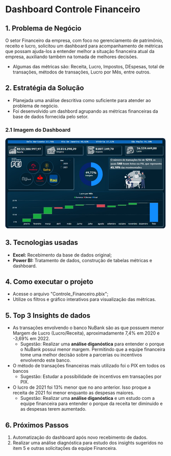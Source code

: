 # Dashboard Controle Financeiro
## 1. Problema de Negócio
O setor Financeiro da empresa, com foco no gerenciamento de patrimônio, receito e lucro, solicitou um dashboard para acompanhamento de métricas que possam ajuda-los a entender melhor a situação financeira atual da empresa, auxiliando também na tomada de melhores decisões. 
- Algumas das métricas são: Receita, Lucro, Impostos, DEspesas, total de transações, métodos de transações, Lucro por Mês, entre outros.

## 2. Estratégia da Solução
- Planejada uma análise descritiva como suficiente para atender ao problema de negócio.
- Foi desenvolvido um dashbord agrupando as métricas financeiras da base de dados fornecida pelo setor.

### 2.1 Imagem do Dashboard
![Imagem_Dashboard](assets/Dashboard_Financeiro.jpg)

## 3. Tecnologias usadas
- **Excel:** Recebimento da base de dados original;
- **Power BI:** Tratamento de dados, construção de tabelas métricas e dashboard.

## 4. Como executar o projeto
- Acesse o arquivo "Controle_Financeiro.pbix";
- Utilize os filtros e gráfico interativos para visualização das métricas.

## 5. Top 3 Insights de dados
- As transações envolvendo o banco NuBank são as que possuem menor Margem de Lucro (Lucro/Receita), aproximadamente 7,4% em 2020 e -3,69% em 2022.
  - Sugestão: Realizar uma **análise diganóstica** para entender o porque o NuBank possui menor margem. Permitindo que a equipe financeira tome uma melhor decisão sobre a parcerias ou incentivos envolvendo este banco.
- O método de transações financeiras mais utilizado foi o PIX em todos os bancos
  - Sugestão: Estudar a possibilidade de incentivos em transações por PIX.
- O lucro de 2021 foi 13% menor que no ano anterior. Isso proque a receita de 2021 foi menor enquanto as despesas maiores.
  - Sugestão: Realizar uma **análise diganóstica** e um estudo com a equipe financeira para entender o porque da receita ter diminuido e as despesas terem aumentado.

## 6. Próximos Passos
1. Automatização do dashboard após novo recebimento de dados.
2. Realizar uma análise diagnóstica para estudo dos insights sugeridos no item 5 e outras solicitações da equipe Financeira.